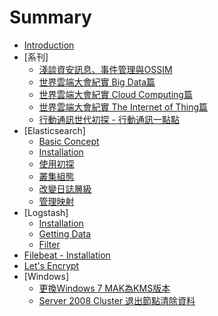 # Summary

* [Introduction](README.md)
* [系刊]
    * [淺談資安訊息、事件管理與OSSIM](chapter1.md)
    * [世界雲端大會紀實 Big     Data篇](cloudcon2014-bigdata.md)
    * [世界雲端大會紀實 Cloud Computing篇](cloudcon2014-cloud.md)
    * [世界雲端大會紀實 The Internet of Thing篇](cloudcon2014-iot.md)
    * [行動通訊世代初探 - 行動通訊一點點](xing_dong_tong_xun_shi_dai_chu_tan_-_xing_dong_tong_xun_yi_dian_dian.md)
* [Elasticsearch]
    * [Basic Concept](elasticsearch-01.md)
    * [Installation](elasticsearch-02.md)
    * [使用初探](elasticsearch-03.md)
    * [叢集組態](elasticsearch-04.md)
    * [改變日誌層級](elasticsearch-05.md)
    * [管理映射](elasticsearch-06.md)
* [Logstash]
    * [Installation](logstash-01.md)
    * [Getting Data](logstash-02.md)
    * [Filter](Filter-01.md) 
* [Filebeat - Installation](filebeat-01.md)
* [Let's Encrypt](lets_encrypt.md)
* [Windows]
    * [更換Windows 7 MAK為KMS版本](note_001-change_windows_7_mak_to_kms.md)
    * [Server 2008 Cluster 退出節點清除資料](node_002-clear_server2008_data_after_leaving_cluster.md)

